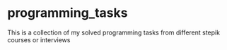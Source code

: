 # programming_tasks
This is a collection of my solved programming tasks from different stepik courses or interviews
